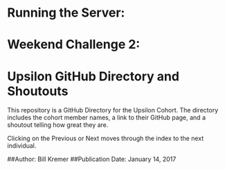 # Running the Server:
# Weekend Challenge 2: #
# Upsilon GitHub Directory and Shoutouts #

This repository is a GitHub Directory for the Upsilon Cohort.  The directory includes the cohort member names, a link to their GitHub page, and a shoutout telling how great they are.

Clicking on the Previous or Next moves through the index to the next individual.

##Author: Bill Kremer
##Publication Date: January 14, 2017

